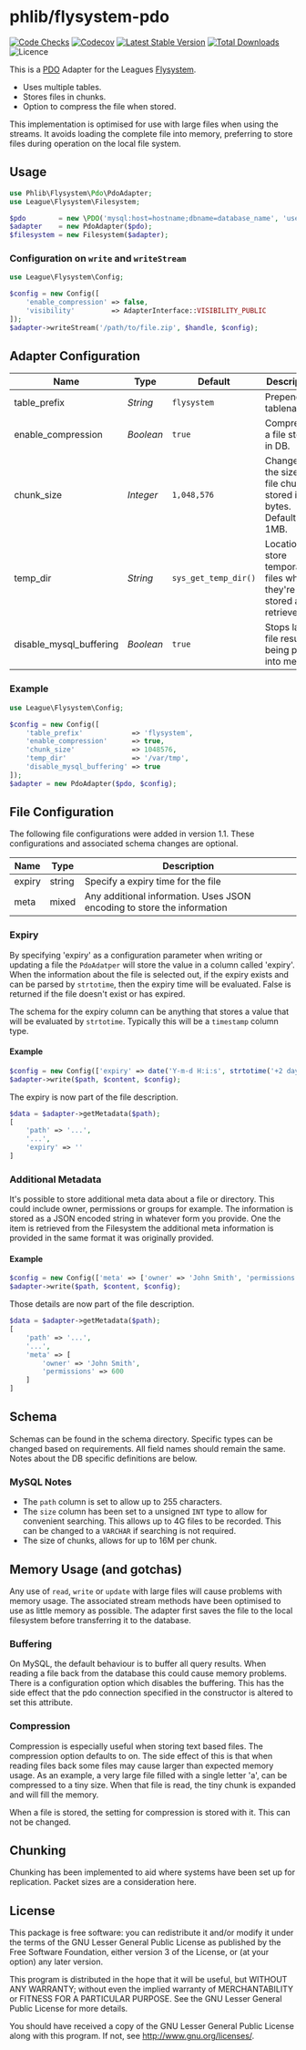 # phlib/flysystem-pdo

[![Code Checks](https://img.shields.io/github/workflow/status/phlib/flysystem-pdo/CodeChecks?logo=github)](https://github.com/phlib/flysystem-pdo/actions/workflows/code-checks.yml)
[![Codecov](https://img.shields.io/codecov/c/github/phlib/flysystem-pdo.svg?logo=codecov)](https://codecov.io/gh/phlib/flysystem-pdo)
[![Latest Stable Version](https://img.shields.io/packagist/v/phlib/flysystem-pdo.svg?logo=packagist)](https://packagist.org/packages/phlib/flysystem-pdo)
[![Total Downloads](https://img.shields.io/packagist/dt/phlib/flysystem-pdo.svg?logo=packagist)](https://packagist.org/packages/phlib/flysystem-pdo)
![Licence](https://img.shields.io/github/license/phlib/flysystem-pdo.svg)

This is a [PDO](http://php.net/manual/en/class.pdo.php) Adapter for the Leagues [Flysystem](http://php.net/manual/en/class.pdo.php).

* Uses multiple tables.
* Stores files in chunks.
* Option to compress the file when stored.

This implementation is optimised for use with large files when using the streams. It avoids loading the complete file
into memory, preferring to store files during operation on the local file system.

## Usage
```php
use Phlib\Flysystem\Pdo\PdoAdapter;
use League\Flysystem\Filesystem;

$pdo        = new \PDO('mysql:host=hostname;dbname=database_name', 'username', 'password');
$adapter    = new PdoAdapter($pdo);
$filesystem = new Filesystem($adapter);
```

### Configuration on `write` and `writeStream`

```php
use League\Flysystem\Config;

$config = new Config([
    'enable_compression' => false,
    'visibility'         => AdapterInterface::VISIBILITY_PUBLIC
]); 
$adapter->writeStream('/path/to/file.zip', $handle, $config);
```

## Adapter Configuration

|Name|Type|Default|Description|
|----|----|-------|-----------|
|table_prefix|*String*|`flysystem`|Prepends all tablenames.|
|enable_compression|*Boolean*|`true`|Compresses a file stored in DB.|
|chunk_size|*Integer*|`1,048,576`|Changes the size of file chunks stored in bytes. Defaults to 1MB.|
|temp_dir|*String*|`sys_get_temp_dir()`|Location to store temporary files when they're stored and retrieved.|
|disable_mysql_buffering|*Boolean*|`true`|Stops large file results being pulled into memory|

### Example

```php
use League\Flysystem\Config;

$config = new Config([
    'table_prefix'            => 'flysystem',
    'enable_compression'      => true,
    'chunk_size'              => 1048576,
    'temp_dir'                => '/var/tmp',
    'disable_mysql_buffering' => true
]);
$adapter = new PdoAdapter($pdo, $config);
```

## File Configuration

The following file configurations were added in version 1.1. These configurations and associated schema changes are 
optional.

|Name|Type|Description|
|----|----|-----------|
|expiry|string|Specify a expiry time for the file|
|meta|mixed|Any additional information. Uses JSON encoding to store the information|

### Expiry
By specifying 'expiry' as a configuration parameter when writing or updating a file the `PdoAdatper`
will store the value in a column called 'expiry'. When the information about the file is selected out, if the expiry
exists and can be parsed by `strtotime`, then the expiry time will be evaluated. False is returned if the file doesn't
exist or has expired.

The schema for the expiry column can be anything that stores a value that will be evaluated by `strtotime`. Typically 
this will be a `timestamp` column type.

#### Example

```php
$config = new Config(['expiry' => date('Y-m-d H:i:s', strtotime('+2 days'))]);
$adapter->write($path, $content, $config);
```

The expiry is now part of the file description.

```php
$data = $adapter->getMetadata($path);
[
    'path' => '...',
    '...',
    'expiry' => ''
]
```

### Additional Metadata
It's possible to store additional meta data about a file or directory. This could include owner, permissions or groups
for example. The information is stored as a JSON encoded string in whatever form you provide. One the item is 
retrieved from the Filesystem the additional meta information is provided in the same format it was originally 
provided.

#### Example
```php
$config = new Config(['meta' => ['owner' => 'John Smith', 'permissions' => 600]]);
$adapter->write($path, $content, $config);
```

Those details are now part of the file description.

```php
$data = $adapter->getMetadata($path);
[
    'path' => '...',
    '...',
    'meta' => [
        'owner' => 'John Smith',
        'permissions' => 600
    ]
]
```

## Schema
Schemas can be found in the schema directory. Specific types can be changed based on requirements. All field names 
should remain the same. Notes about the DB specific definitions are below.

### MySQL Notes
* The `path` column is set to allow up to 255 characters.
* The `size` column has been set to a unsigned `INT` type to allow for convenient searching. This allows up to 4G files 
to be recorded. This can be changed to a `VARCHAR` if searching is not required.
* The size of chunks, allows for up to 16M per chunk.


## Memory Usage (and gotchas)

Any use of `read`, `write` or `update` with large files will cause problems with memory usage. The associated stream 
methods have been optimised to use as little memory as possible. The adapter first saves the file to the local 
filesystem before transferring it to the database.

### Buffering

On MySQL, the default behaviour is to buffer all query results. When reading a file back from the database this could 
cause memory problems. There is a configuration option which disables the buffering. This has the side effect that the 
pdo connection specified in the constructor is altered to set this attribute.

### Compression

Compression is especially useful when storing text based files. The compression option defaults to on. The side effect 
of this is that when reading files back some files may cause larger than expected memory usage. As an example, a very 
large file filled with a single letter 'a', can be compressed to a tiny size. When that file is read, the tiny chunk is 
expanded and will fill the memory.

When a file is stored, the setting for compression is stored with it. This can not be changed.

## Chunking

Chunking has been implemented to aid where systems have been set up for replication. Packet sizes are a consideration 
here.

## License

This package is free software: you can redistribute it and/or modify
it under the terms of the GNU Lesser General Public License as published by
the Free Software Foundation, either version 3 of the License, or
(at your option) any later version.

This program is distributed in the hope that it will be useful,
but WITHOUT ANY WARRANTY; without even the implied warranty of
MERCHANTABILITY or FITNESS FOR A PARTICULAR PURPOSE.  See the
GNU Lesser General Public License for more details.

You should have received a copy of the GNU Lesser General Public License
along with this program.  If not, see <http://www.gnu.org/licenses/>.
